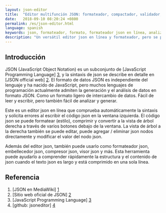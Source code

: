 ```yaml
---
layout: json-editor
title:  "Editor multifunción JSON: formateador, compactador, validador, embellecedor, analizador y visualizador de árbol (simple y fácil de usar)"
date:   2018-09-10 08:20:24 +0800
permalink: /es/json-editor.html
language: spanish
keywords: json, formateador, formato, formateador json en línea, analizador, editor json en línea, editor json en línea, vista en árbol, analizador json, analizador json en línea, formateador json
description: "Un versátil editor json en línea y formateador, pero se puede usar como json validator, json viewer, json parser, json beautifier y json editor"
---
```


## Introducción

JSON (JavaScript Object Notation) es un subconjunto de [JavaScript Programming Language] [3], y la sintaxis de json se describe en detalle en [JSON official web] [2].
El formato de datos JSON es independiente del lenguaje y ha nacido de JavaScript, pero muchos lenguajes de programación actualmente admiten la generación y el análisis de datos en formato JSON. Como un formato ligero de intercambio de datos. Fácil de leer y escribir, pero también fácil de analizar y generar.

Este es un editor json en línea que comprueba automáticamente la sintaxis y solicita errores al escribir el código json en la ventana izquierda. El código json se puede formatear (estilo), comprimir y convertir a la vista de árbol derecha a través de varios botones debajo de la ventana.
La vista de árbol a la derecha también se puede editar, puede agregar / eliminar json nodos directamente y modificar el valor del nodo json.

Además del editor json, también puede usarlo como formateador json, embellecedor json, compresor json, visor json y más.
Esta herramienta puede ayudarlo a comprender rápidamente la estructura y el contenido de json cuando el texto json es largo y está comprimido en una sola línea.

## Referencia

1. [JSON en MediaWiki] [1]
2. [Sitio web oficial de JSON] [2]
3. [JavaScript Programming Language] [3]
4. [github: jsoneditor] [4]

[1]: https://en.wikipedia.org/wiki/JSON "JSON wiki" 
[2]: https://www.json.org/ "JSON official website"
[3]: http://javascript.crockford.com/ "JavaScript Programming Language"
[4]: https://github.com/josdejong/jsoneditor "github: jsoneditor"